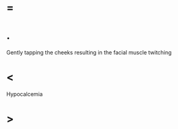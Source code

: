 # =

# .

Gently tapping the cheeks resulting in the facial muscle twitching

# <

Hypocalcemia

# >
